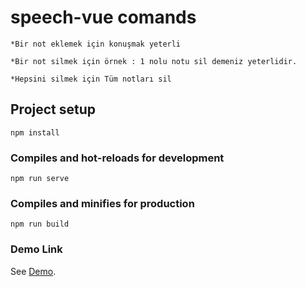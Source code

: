 # speech-vue comands
```
*Bir not eklemek için konuşmak yeterli  

*Bir not silmek için örnek : 1 nolu notu sil demeniz yeterlidir.  

*Hepsini silmek için Tüm notları sil  
```
## Project setup
```
npm install
```

### Compiles and hot-reloads for development
```
npm run serve
```

### Compiles and minifies for production
```
npm run build
```

### Demo Link
See [Demo](https://vast-everglades-10883.herokuapp.com/).
